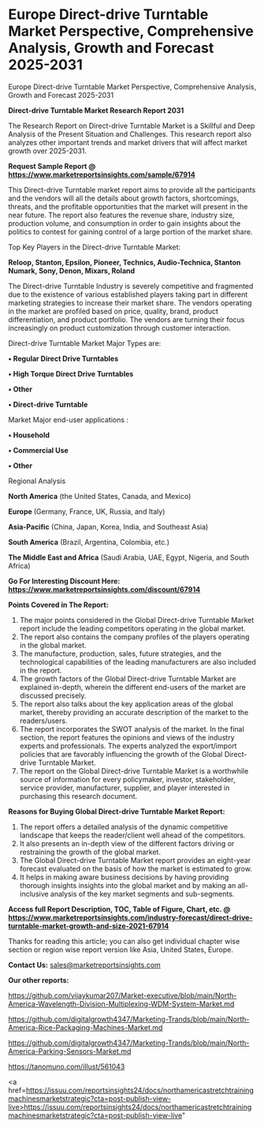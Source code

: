 # Europe Direct-drive Turntable Market Perspective, Comprehensive Analysis, Growth and Forecast 2025-2031
 Europe Direct-drive Turntable Market Perspective, Comprehensive Analysis, Growth and Forecast 2025-2031

<strong>Direct-drive Turntable Market Research Report 2031</strong>

The Research Report on Direct-drive Turntable Market is a Skillful and Deep Analysis of the Present Situation and Challenges. This research report also analyzes other important trends and market drivers that will affect market growth over 2025-2031.

<strong>Request Sample Report @ <a href=https://www.marketreportsinsights.com/sample/67914>https://www.marketreportsinsights.com/sample/67914</a></strong>

This Direct-drive Turntable market report aims to provide all the participants and the vendors will all the details about growth factors, shortcomings, threats, and the profitable opportunities that the market will present in the near future. The report also features the revenue share, industry size, production volume, and consumption in order to gain insights about the politics to contest for gaining control of a large portion of the market share.

Top Key Players in the Direct-drive Turntable Market:

<strong>Reloop, Stanton, Epsilon, Pioneer, Technics, Audio-Technica, Stanton Numark, Sony, Denon, Mixars, Roland</strong>

The Direct-drive Turntable Industry is severely competitive and fragmented due to the existence of various established players taking part in different marketing strategies to increase their market share. The vendors operating in the market are profiled based on price, quality, brand, product differentiation, and product portfolio. The vendors are turning their focus increasingly on product customization through customer interaction.

Direct-drive Turntable Market Major Types are:

<strong>• Regular Direct Drive Turntables

• High Torque Direct Drive Turntables

• Other

• Direct-drive Turntable</strong>

Market Major end-user applications :

<strong>• Household

• Commercial Use

• Other</strong>

Regional Analysis

</u><strong><b>North America</b></strong> (the United States, Canada, and Mexico)

<strong><b>Europe </b></strong>(Germany, France, UK, Russia, and Italy)

<strong><b>Asia-Pacific</b></strong> (China, Japan, Korea, India, and Southeast Asia)

<strong><b>South America</b></strong> (Brazil, Argentina, Colombia, etc.)

<strong><b>The Middle East and Africa</b></strong> (Saudi Arabia, UAE, Egypt, Nigeria, and South Africa)

<strong>Go For Interesting Discount Here: <a href=https://www.marketreportsinsights.com/discount/67914>https://www.marketreportsinsights.com/discount/67914</a></strong>

<strong>Points Covered in The Report:</strong>
<ol>
  <li>The major points considered in the Global Direct-drive Turntable Market report include the leading competitors operating in the global market.</li>
  <li>The report also contains the company profiles of the players operating in the global market.</li>
  <li>The manufacture, production, sales, future strategies, and the technological capabilities of the leading manufacturers are also included in the report.</li>
  <li>The growth factors of the Global Direct-drive Turntable Market are explained in-depth, wherein the different end-users of the market are discussed precisely.</li>
  <li>The report also talks about the key application areas of the global market, thereby providing an accurate description of the market to the readers/users.</li>
  <li>The report incorporates the SWOT analysis of the market. In the final section, the report features the opinions and views of the industry experts and professionals. The experts analyzed the export/import policies that are favorably influencing the growth of the Global Direct-drive Turntable Market.</li>
  <li>The report on the Global Direct-drive Turntable Market is a worthwhile source of information for every policymaker, investor, stakeholder, service provider, manufacturer, supplier, and player interested in purchasing this research document.</li>
</ol>
<strong>Reasons for Buying Global Direct-drive Turntable Market Report:</strong>

<ol>
  <li>The report offers a detailed analysis of the dynamic competitive landscape that keeps the reader/client well ahead of the competitors.</li>
  <li>It also presents an in-depth view of the different factors driving or restraining the growth of the global market.</li>
  <li>The Global Direct-drive Turntable Market report provides an eight-year forecast evaluated on the basis of how the market is estimated to grow.</li>
  <li>It helps in making aware business decisions by having providing thorough insights insights into the global market and by making an all-inclusive analysis of the key market segments and sub-segments.</li>
</ol>
<strong>Access full Report Description, TOC, Table of Figure, Chart, etc. @ <a href=https://www.marketreportsinsights.com/industry-forecast/direct-drive-turntable-market-growth-and-size-2021-67914>https://www.marketreportsinsights.com/industry-forecast/direct-drive-turntable-market-growth-and-size-2021-67914</a></strong>


Thanks for reading this article; you can also get individual chapter wise section or region wise report version like Asia, United States, Europe.

<strong>Contact Us:</strong>
sales@marketreportsinsights.com

<strong>Our other reports:</strong>

<a href=https://github.com/vijaykumar207/Market-executive/blob/main/North-America-Wavelength-Division-Multiplexing-WDM-System-Market.md>https://github.com/vijaykumar207/Market-executive/blob/main/North-America-Wavelength-Division-Multiplexing-WDM-System-Market.md</a>

<a href=https://github.com/digitalgrowth4347/Marketing-Trands/blob/main/North-America-Rice-Packaging-Machines-Market.md>https://github.com/digitalgrowth4347/Marketing-Trands/blob/main/North-America-Rice-Packaging-Machines-Market.md</a>

<a href=https://github.com/digitalgrowth4347/Marketing-Trands/blob/main/North-America-Parking-Sensors-Market.md>https://github.com/digitalgrowth4347/Marketing-Trands/blob/main/North-America-Parking-Sensors-Market.md</a>

<a href=https://tanomuno.com/illust/561043>https://tanomuno.com/illust/561043</a>

<a href=https://issuu.com/reportsinsights24/docs/northamericastretchtrainingmachinesmarketstrategic?cta=post-publish-view-live>https://issuu.com/reportsinsights24/docs/northamericastretchtrainingmachinesmarketstrategic?cta=post-publish-view-live</a>"
